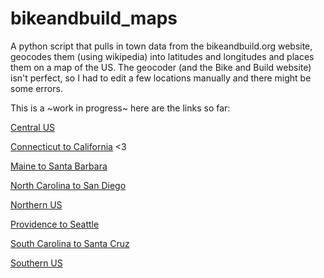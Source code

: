 # bikeandbuild_maps

A python script that pulls in town data from the bikeandbuild.org website, geocodes them (using wikipedia) into latitudes and longitudes and places them on a map of the US. The geocoder (and the Bike and Build website) isn't perfect, so I had to edit a few locations manually and there might be some errors.

This is a ~work in progress~ here are the links so far:

[Central US](http://jbirms.github.io/bikeandbuild_maps/cus/)

[Connecticut to California](http://jbirms.github.io/bikeandbuild_maps/c2c/) <3

[Maine to Santa Barbara](http://jbirms.github.io/bikeandbuild_maps/me2sb/)

[North Carolina to San Diego](http://jbirms.github.io/bikeandbuild_maps/nc2sd/)

[Northern US](http://jbirms.github.io/bikeandbuild_maps/nus/)

[Providence to Seattle](http://jbirms.github.io/bikeandbuild_maps/p2s/)

[South Carolina to Santa Cruz](http://jbirms.github.io/bikeandbuild_maps/sc2sc/)

[Southern US](http://jbirms.github.io/bikeandbuild_maps/sus/)
